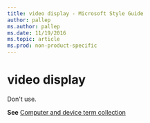 ```yaml
---
title: video display - Microsoft Style Guide
author: pallep
ms.author: pallep
ms.date: 11/19/2016
ms.topic: article
ms.prod: non-product-specific
---
```


# video display

Don't use. 

**See** [Computer and device term collection](/style-guide/a-z-word-list-term-collections/term-collections/computer-device-terms)
